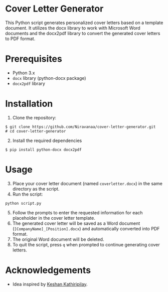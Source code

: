 # Cover Letter Generator
This Python script generates personalized cover letters based on a template document. It utilizes the docx library to work with Microsoft Word documents and the docx2pdf library to convert the generated cover letters to PDF format.

# Prerequisites
* Python 3.x
* `docx` library (python-docx package)
* `docx2pdf` library

# Installation
1. Clone the repository:
```shell
$ git clone https://github.com/Niravanaa/cover-letter-generator.git
# cd cover-letter-generator
```
2. Install the required dependencies
```shell
$ pip install python-docx docx2pdf
```

# Usage
3. Place your cover letter document (named `coverletter.docx`) in the same directory as the script.
4. Run the script:
```shell
python script.py
```
5. Follow the prompts to enter the requested information for each placeholder in the cover letter template.
6. The generated cover letter will be saved as a Word document (`[CompanyName]_[Position].docx`) and automatically converted into PDF format.
7. The original Word document will be deleted.
8. To quit the script, press `q` when prompted to continue generating cover letters.

# Acknowledgements
* Idea inspired by [Keshan Kathiripilay](https://www.linkedin.com/in/keshankathiripilay/).
